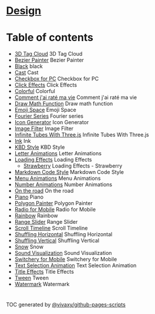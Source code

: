 # [Design](https://vivaxy.github.io/design/)

Table of contents
=================

* [3D Tag Cloud](https://vivaxy.github.io/design/3d-tag-cloud/) 3D Tag Cloud
* [Bezier Painter](https://vivaxy.github.io/design/bezier-painter/) Bezier Painter
* [Black](https://vivaxy.github.io/design/black/) black
* [Cast](https://vivaxy.github.io/design/cast/) Cast
* [Checkbox for PC](https://vivaxy.github.io/design/checkbox/) Checkbox for PC
* [Click Effects](https://vivaxy.github.io/design/click-effects/) Click Effects
* [Colorful](https://vivaxy.github.io/design/colorful/) Colorful
* [Comment j'ai raté ma vie](https://vivaxy.github.io/design/comment-j-ai-rate-ma-vie/) Comment j'ai raté ma vie
* [Draw Math Function](https://vivaxy.github.io/design/draw-math-function/) Draw math function
* [Emoji Space](https://vivaxy.github.io/design/emoji-space/) Emoji Space
* [Fourier Series](https://vivaxy.github.io/design/fourier-series/) Fourier series
* [Icon Generator](https://vivaxy.github.io/design/icon-generator/) Icon Generator
* [Image Filter](https://vivaxy.github.io/design/image-filter/) Image Filter
* [Infinite Tubes With Three.js](https://vivaxy.github.io/design/infinite-tubes-with-three-js/) Infinite Tubes With Three.js
* [Ink](https://vivaxy.github.io/design/ink/) Ink
* [KBD Style](https://vivaxy.github.io/design/kbd-style/) KBD Style
* [Letter Animations](https://vivaxy.github.io/design/letter-animations/) Letter Animations
* [Loading Effects](https://vivaxy.github.io/design/loading-effects/) Loading Effects
  * [Strawberry](https://vivaxy.github.io/design/loading-effects/strawberry/) Loading Effects - Strawberry
* [Markdown Code Style](https://vivaxy.github.io/design/markdown-code-style/) Markdown Code Style
* [Menu Animations](https://vivaxy.github.io/design/menu-animations/) Menu Animations
* [Number Animations](https://vivaxy.github.io/design/number-animations/) Number Animations
* [On the road](https://vivaxy.github.io/design/on-the-road/) On the road
* [Piano](https://vivaxy.github.io/design/piano/) Piano
* [Polygon Painter](https://vivaxy.github.io/design/polygon-painter/) Polygon Painter
* [Radio for Mobile](https://vivaxy.github.io/design/radio/) Radio for Mobile
* [Rainbow](https://vivaxy.github.io/design/rainbow/) Rainbow
* [Range Slider](https://vivaxy.github.io/design/range-slider/) Range Slider
* [Scroll Timeline](https://vivaxy.github.io/design/scroll-timeline/) Scroll Timeline
* [Shuffling Horizontal](https://vivaxy.github.io/design/shuffling-horizontal/) Shuffling Horizontal
* [Shuffling Vertical](https://vivaxy.github.io/design/shuffling-vertical/) Shuffling Vertical
* [Snow](https://vivaxy.github.io/design/snow/) Snow
* [Sound Visualization](https://vivaxy.github.io/design/sound-visualization/) Sound Visualization
* [Switchery for Mobile](https://vivaxy.github.io/design/switchery/) Switchery for Mobile
* [Text Selection Animation](https://vivaxy.github.io/design/text-selection-animation/) Text Selection Animation
* [Title Effects](https://vivaxy.github.io/design/title-effects/) Title Effects
* [Tween](https://vivaxy.github.io/design/tween/) Tween
* [Watermark](https://vivaxy.github.io/design/watermark/) Watermark

#

TOC generated by [@vivaxy/github-pages-scripts](https://github.com/vivaxy/github-pages-scripts)

